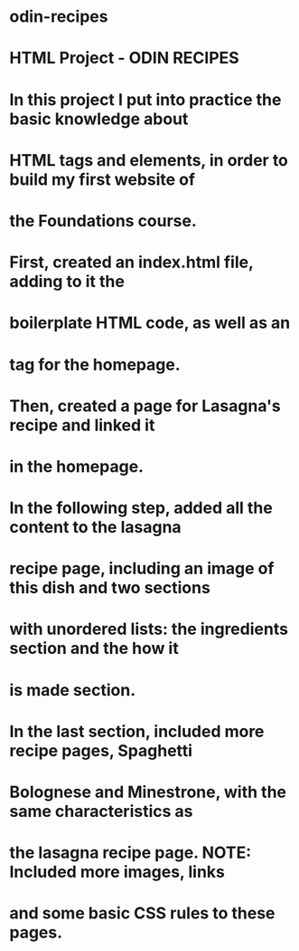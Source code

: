 # odin-recipes
#
#    HTML Project - ODIN RECIPES
#
# In this project I put into practice the basic knowledge about
# HTML tags and elements, in order to build my first website of 
# the Foundations course.
#
# First, created an index.html file, adding to it the
# boilerplate HTML code, as well as an <h1> tag for the homepage.
#
# Then, created a page for Lasagna's recipe and linked it
# in the homepage.
#
# In the following step, added all the content to the lasagna
# recipe page, including an image of this dish and two sections
# with unordered lists: the ingredients section and the how it
# is made section.
#
# In the last section, included  more recipe pages, Spaghetti
# Bolognese and Minestrone, with the same characteristics as
# the lasagna recipe page. NOTE: Included more images, links
# and some basic CSS rules to these pages.
#